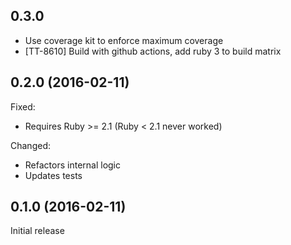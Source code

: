 ## 0.3.0

- Use coverage kit to enforce maximum coverage
- [TT-8610] Build with github actions, add ruby 3 to build matrix

## 0.2.0 (2016-02-11)

Fixed:

- Requires Ruby >= 2.1 (Ruby < 2.1 never worked)

Changed:

- Refactors internal logic
- Updates tests

## 0.1.0 (2016-02-11)

Initial release
